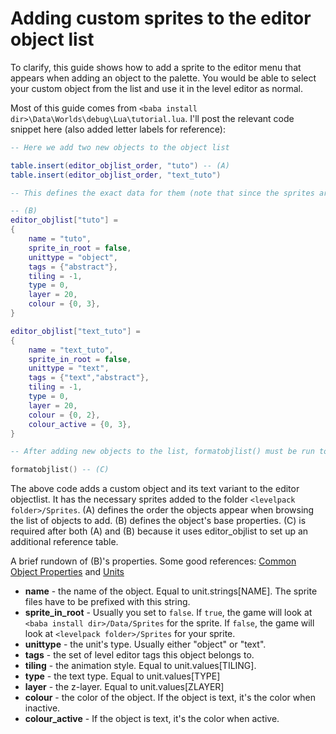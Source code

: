 # Adding custom sprites to the editor object list

To clarify, this guide shows how to add a sprite to the editor menu that appears when adding an object to the palette. You would be able to select your custom object from the list and use it in the level editor as normal.

Most of this guide comes from `<baba install dir>\Data\Worlds\debug\Lua\tutorial.lua`. I'll post the relevant code snippet here (also added letter labels for reference):
```lua
-- Here we add two new objects to the object list

table.insert(editor_objlist_order, "tuto") -- (A)
table.insert(editor_objlist_order, "text_tuto")

-- This defines the exact data for them (note that since the sprites are specific to this levelpack, sprite_in_root must be false!)

-- (B)
editor_objlist["tuto"] = 
{
	name = "tuto",
	sprite_in_root = false,
	unittype = "object",
	tags = {"abstract"},
	tiling = -1,
	type = 0,
	layer = 20,
	colour = {0, 3},
}

editor_objlist["text_tuto"] = 
{
	name = "text_tuto",
	sprite_in_root = false,
	unittype = "text",
	tags = {"text","abstract"},
	tiling = -1,
	type = 0,
	layer = 20,
	colour = {0, 2},
	colour_active = {0, 3},
}

-- After adding new objects to the list, formatobjlist() must be run to setup everything correctly.

formatobjlist() -- (C)
```

The above code adds a custom object and its text variant to the editor objectlist. It has the necessary sprites added to the folder `<levelpack folder>/Sprites`. (A) defines the order the objects appear when browsing the list of objects to add. (B) defines the object's base properties. (C) is required after both (A) and (B) because it uses editor_objlist to set up an additional reference table.

A brief rundown of (B)'s properties. Some good references: [Common Object Properties](../references/editor_obj_settings.md) and [Units](../references/units.md)
- **name** - the name of the object. Equal to unit.strings[NAME]. The sprite files have to be prefixed with this string.
- **sprite_in_root** - Usually you set to `false`. If `true`, the game will look at `<baba install dir>/Data/Sprites` for the sprite. If `false`, the game will look at `<levelpack folder>/Sprites` for your sprite.
- **unittype** - the unit's type. Usually either "object" or "text".
- **tags** - the set of level editor tags this object belongs to.
- **tiling** - the animation style. Equal to unit.values[TILING].
- **type** - the text type. Equal to unit.values[TYPE]
- **layer** - the z-layer. Equal to unit.values[ZLAYER]
- **colour** - the color of the object. If the object is text, it's the color when inactive.
- **colour_active** - If the object is text, it's the color when active.